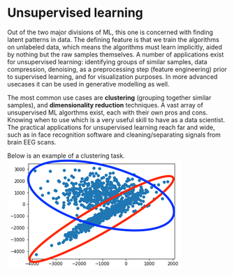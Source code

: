 # Unsupervised learning

Out of the two major divisions of ML, this one is concerned with finding latent patterns in data. The defining feature is that we train the algorithms on unlabeled data, which means the algorithms must learn implicitly, aided by nothing but the raw samples themselves. A number of applications exist for unsupervised learning: identifying groups of similar samples, data compression, denoising, as a preprocessing step (feature engineering) prior to supervised learning, and for visualization purposes. In more advanced usecases it can be used in generative modelling as well.

The most common use cases are **clustering** (grouping together similar samples), and **dimensionality reduction** techniques. A vast array of unsupervised ML algorthms exist, each with their own pros and cons. Knowing when to use which is a very useful skill to have as a data scientist. The practical applications for unsupervised learning reach far and wide, such as in face recognition software and cleaning/separating signals from brain EEG scans.



Below is an example of a clustering task.
<img src="assets/scatter-2d-circled.png">